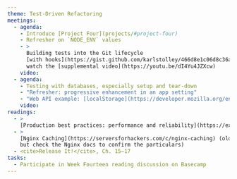 ```yaml
---
theme: Test-Driven Refactoring
meetings:
  - agenda:
    - Introduce [Project Four](projects/#project-four)
    - Refresher on `NODE_ENV` values
    - >
      Building tests into the Git lifecycle
      [with hooks](https://gist.github.com/karlstolley/466d8e1c06d8c36ac9aea69aefa16625);
      watch the [supplemental video](https://youtu.be/dI4Yu4JZXcw)
    video:
  - agenda:
    - Testing with databases, especially setup and tear-down
    - "Refresher: progressive enhancement in an app setting"
    - "Web API example: [localStorage](https://developer.mozilla.org/en-US/docs/Web/API/Window/localStorage)"
    video:
readings:
  - >
    [Production best practices: performance and reliability](https://expressjs.com/en/advanced/best-practice-performance.html) (ExpressJS and `NODE_ENV` values)
  - >
    [Nginx Caching](https://serversforhackers.com/c/nginx-caching) (older article; theory is solid,
    but check the Nginx docs to confirm the particulars)
  - <cite>Release It!</cite>, Ch. 15–17
tasks:
  - Participate in Week Fourteen reading discussion on Basecamp
---
```

